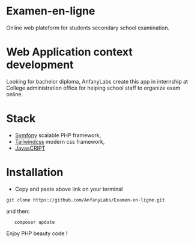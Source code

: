 # Examen-en-ligne
Online web plateform for students secondary school examination.
# Web Application context development
Looking for bachelor diploma, AnfanyLabs create this app in internship at College administration office for helping school staff to organize exam online.
# Stack 
   * [Symfony](https://symfony.com) scalable PHP framework,
   * [Tailwindcss](https://tailwindcss.com) modern css framework,
   * [JavasCRIPT](https://javascript.com)

# Installation
* Copy and paste above link on your terminal
```
git clone https://github.com/AnfanyLabs/Examen-en-ligne.git
```
and then:
```
   composer update
```
Enjoy PHP beauty code !
  


